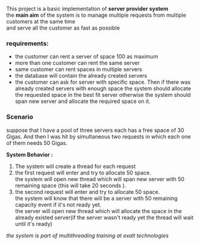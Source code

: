 This project is a basic implementation of **server provider system** <br/>
the **main aim** of the system is to manage multiple requests from multiple customers at the same time<br/>
and serve all the customer as fast as possible
<br/>
### requirements: 
- the customer can rent a server of space 100 as maximum
- more than one customer can rent the same server
- same customer can rent spaces in multiple servers
- the database will contain the already created servers
- the customer can ask for server with specific space. Then if there was already created servers with enough space the system should allocate the 
  requested space in the best fit server otherwise the system should span new server and allocate the required space on it. 

### Scenario 

suppose that I have a pool of three servers each has a free space of 30 Gigas. And then I was hit by simultaneous two requests in which each one of them needs 50 Gigas.

**System Behavior :**
1. The system will create a thread for each request
2. the first request will enter and try to allocate 50 space.<br/> the system will open new thread which will span new server with 50 remaining space (this will take 20 seconds ).
3. the second request will enter and try to allocate 50 space. <br/> the system will know that there will be a server with 50 remaining capacity event 
   if it's not ready yet.<br/> the server will open new thread which will allocate the space in the already existed server(if the server wasn't ready 
   yet the thread will wait until it's ready)

_the system is part of multithreading training at exalt technologies_



